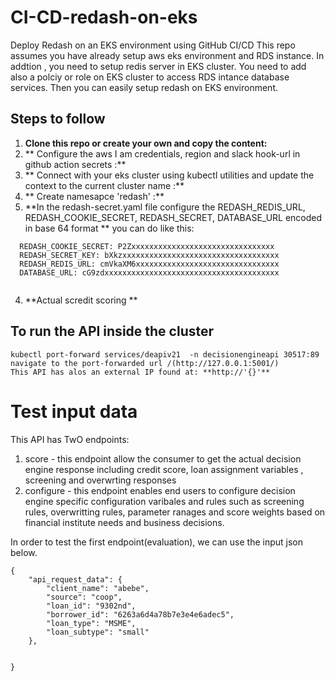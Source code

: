 # CI-CD-redash-on-eks
Deploy Redash on an EKS environment using GitHub CI/CD
This repo assumes you have already setup aws eks environment and RDS instance. In addtion , you need to setup redis server in EKS cluster. You need to add also a polciy or role on EKS cluster to access RDS intance database services. Then you can easily setup redash on EKS environment.  


## Steps to follow 

1. **Clone this repo or create your own and copy the content:**
2. ** Configure the aws I am credentials, region and slack hook-url in github action secrets :**
3. ** Connect with your eks cluster using kubectl utilities and update the context to the current cluster name :**
3. ** Create namesapce 'redash' :**
3. **In the redash-secret.yaml file configure the REDASH_REDIS_URL, REDASH_COOKIE_SECRET, REDASH_SECRET, DATABASE_URL  encoded in base 64 format **
you can do like this:

```
  REDASH_COOKIE_SECRET: P2Zxxxxxxxxxxxxxxxxxxxxxxxxxxxxxxxx
  REDASH_SECRET_KEY: bXkzxxxxxxxxxxxxxxxxxxxxxxxxxxxxxxxxxxx
  REDASH_REDIS_URL: cmVkaXM6xxxxxxxxxxxxxxxxxxxxxxxxxxxxxxxx
  DATABASE_URL: cG9zdxxxxxxxxxxxxxxxxxxxxxxxxxxxxxxxxxxxxxxx
   
```
4. **Actual scredit  scoring **


## To run the API inside the cluster 
```
kubectl port-forward services/deapiv21  -n decisionengineapi 30517:89
navigate to the port-forwarded url /(http://127.0.0.1:5001/)
This API has alos an external IP found at: **http://'{}'**
```

# Test input data 
This API has TwO endpoints:
1. score - this endpoint allow the consumer to get the actual decision engine response including credit score, loan assignment variables , screening and overwrting responses
2. configure - this endpoint enables end users to configure decision engine specific configuration varibales and rules such as screening rules, overwritting rules, parameter ranages and score weights based on financial institute needs and business decisions. 

In order to test the first endpoint(evaluation), we can use the input json below.
```
{
    "api_request_data": {
        "client_name": "abebe",
        "source": "coop",
        "loan_id": "9302nd",
        "borrower_id": "6263a6d4a78b7e3e4e6adec5",
        "loan_type": "MSME",
        "loan_subtype": "small"
    },


}







